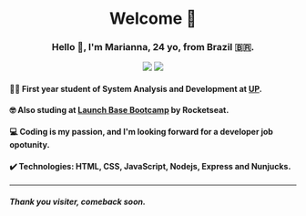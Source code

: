<h1 align="center"> Welcome 🌈 </h1>
<h3 align="center"> Hello 🙋, I'm Marianna, 24 yo, from Brazil 🇧🇷. </h3>
<p align="center">
<a> <img src="https://img.shields.io/badge/-LinkedIn-blue?style=flat-square&logo=Linkedin&logoColor=white&link=https://www.linkedin.com/in/marianna-belniok/"> </a>
<a><img src="https://img.shields.io/badge/-Github-000?style=flat-square&logo=Github&logoColor=white&link=https://github.com/MariBelniok"></a>
</p>

#### 👩‍💻 First year student of System Analysis and Development at [UP](https://www.up.edu.br).
#### 🤓 Also studing at [Launch Base Bootcamp](https://rocketseat.com.br/launchbase) by Rocketseat.
#### 💻 Coding is my passion, and I'm looking forward for a developer job opotunity.
#### ✔️ Technologies: HTML, CSS, JavaScript, Nodejs, Express and Nunjucks.

<hr>

##### Thank you visiter, comeback soon.